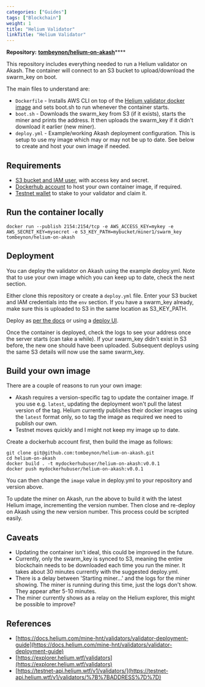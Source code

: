 ```yaml
---
categories: ["Guides"]
tags: ["Blockchain"]
weight: 1
title: "Helium Validator"
linkTitle: "Helium Validator"
---
```


**Repository:** [**tombeynon/helium-on-akash**](https://github.com/tombeynon/helium-on-akash)\*\*\*\*

This repository includes everything needed to run a Helium validator on Akash. The container will connect to an S3 bucket to upload/download the swarm_key on boot.

The main files to understand are:

- `Dockerfile` - Installs AWS CLI on top of the [Helium validator docker image](https://quay.io/team-helium/validator) and sets boot.sh to run whenever the container starts.
- `boot.sh` - Downloads the swarm_key from S3 (if it exists), starts the miner and prints the address. It then uploads the swarm_key if it didn't download it earlier (new miner).
- `deploy.yml` - Example/working Akash deployment configuration. This is setup to use my image which may or may not be up to date. See below to create and host your own image if needed.

## Requirements

- [S3 bucket and IAM user](https://docs.aws.amazon.com/AmazonS3/latest/userguide/example-walkthroughs-managing-access-example1.html#grant-permissions-to-user-in-your-account-step1), with access key and secret.
- [Dockerhub account](https://hub.docker.com/signup) to host your own container image, if required.
- [Testnet wallet](https://docs.helium.com/mine-hnt/validators/validator-deployment-guide#create-testnet-wallet) to stake to your validator and claim it.

## Run the container locally

```
docker run --publish 2154:2154/tcp -e AWS_ACCESS_KEY=mykey -e AWS_SECRET_KEY=mysecret -e S3_KEY_PATH=mybucket/miner1/swarm_key tombeynon/helium-on-akash
```

## Deployment

You can deploy the validator on Akash using the example deploy.yml. Note that to use your own image which you can keep up to date, check the next section.

Either clone this repository or create a `deploy.yml` file. Enter your S3 bucket and IAM credentials into the `env` section. If you have a swarm_key already, make sure this is uploaded to S3 in the same location as S3_KEY_PATH.

Deploy as [per the docs](https://akash.network/docs/guides/deploy) or using a [deploy UI](https://github.com/tombeynon/akash-deploy).

Once the container is deployed, check the logs to see your address once the server starts (can take a while). If your swarm_key didn't exist in S3 before, the new one should have been uploaded. Subsequent deploys using the same S3 details will now use the same swarm_key.

## Build your own image

There are a couple of reasons to run your own image:

- Akash requires a version-specific tag to update the container image. If you use e.g. `latest`, updating the deployment won't pull the latest version of the tag. Helium currently publishes their docker images using the `latest` format only, so to tag the image as required we need to publish our own.
- Testnet moves quickly and I might not keep my image up to date.

Create a dockerhub account first, then build the image as follows:

```
git clone git@github.com:tombeynon/helium-on-akash.git
cd helium-on-akash
docker build . -t mydockerhubuser/helium-on-akash:v0.0.1
docker push mydockerhubuser/helium-on-akash:v0.0.1
```

You can then change the `image` value in deploy.yml to your repository and version above.

To update the miner on Akash, run the above to build it with the latest Helium image, incrementing the version number. Then close and re-deploy on Akash using the new version number. This process could be scripted easily.

## Caveats

- Updating the container isn't ideal, this could be improved in the future.
- Currently, only the swarm_key is synced to S3, meaning the entire blockchain needs to be downloaded each time you run the miner. It takes about 30 minutes currently with the suggested deploy.yml.
- There is a delay between 'Starting miner...' and the logs for the miner showing. The miner is running during this time, just the logs don't show. They appear after 5-10 minutes.
- The miner currently shows as a relay on the Helium explorer, this might be possible to improve?

## References

- [https://docs.helium.com/mine-hnt/validators/validator-deployment-guide](https://docs.helium.com/mine-hnt/validators/validator-deployment-guide)
- [https://explorer.helium.wtf/validators](https://explorer.helium.wtf/validators)
- [https://testnet-api.helium.wtf/v1/validators/](https://testnet-api.helium.wtf/v1/validators/%7B%7BADDRESS%7D%7D)

